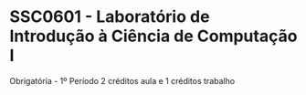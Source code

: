 # SSC0601 - Laboratório de Introdução à Ciência de Computação I
Obrigatória - 1º Período
2 créditos aula e 1 créditos trabalho
